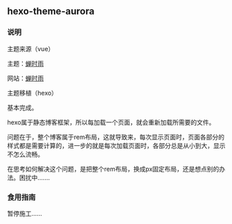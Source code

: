 ## hexo-theme-aurora

### 说明

主题来源（vue）

主题：[蝉时雨](https://github.com/chanshiyucx/aurora)

网站：[蝉时雨](https://chanshiyu.com/#/)

主题移植（hexo）

基本完成。

hexo属于静态博客框架，所以每加载一个页面，就会重新加载所需要的文件。

问题在于，整个博客属于rem布局，这就导致来，每次显示页面时，页面各部分的样式都是需要计算的，进一步的就是每次加载页面时，各部分总是从小到大，显示不怎么流畅。

在思考如何解决这个问题，是把整个rem布局，换成px固定布局，还是想点别的办法。困扰中.......

### 食用指南

暂停施工......


